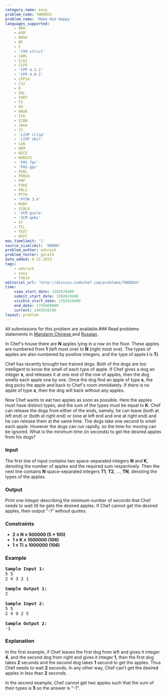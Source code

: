 ```yaml
---
category_name: easy
problem_code: TWODOGS
problem_name: 'Make Him Happy'
languages_supported:
    - ADA
    - ASM
    - BASH
    - BF
    - C
    - 'C99 strict'
    - CAML
    - CLOJ
    - CLPS
    - 'CPP 4.3.2'
    - 'CPP 4.9.2'
    - CPP14
    - CS2
    - D
    - ERL
    - FORT
    - FS
    - GO
    - HASK
    - ICK
    - ICON
    - JAVA
    - JS
    - 'LISP clisp'
    - 'LISP sbcl'
    - LUA
    - NEM
    - NICE
    - NODEJS
    - 'PAS fpc'
    - 'PAS gpc'
    - PERL
    - PERL6
    - PHP
    - PIKE
    - PRLG
    - PYTH
    - 'PYTH 3.4'
    - RUBY
    - SCALA
    - 'SCM guile'
    - 'SCM qobi'
    - ST
    - TCL
    - TEXT
    - WSPC
max_timelimit: '1'
source_sizelimit: '50000'
problem_author: adurysk
problem_tester: gerald
date_added: 6-11-2013
tags:
    - adurysk
    - easy
    - feb14
editorial_url: 'http://discuss.codechef.com/problems/TWODOGS'
time:
    view_start_date: 1392629400
    submit_start_date: 1392629400
    visible_start_date: 1392629400
    end_date: 1735669800
    current: 1493558196
layout: problem
---
```

All submissions for this problem are available.###  Read problems statements in [Mandarin Chinese ](http://www.codechef.com/download/translated/FEB14/mandarin/TWODOGS.pdf) and [Russian](http://www.codechef.com/download/translated/FEB14/russian/TWODOGS.pdf).

In Chef's house there are **N** apples lying in a row on the floor. These apples are numbered from **1** (left most one) to **N** (right most one). The types of apples are also numbered by positive integers, and the type of apple **i** is **Ti**.

Chef has recently brought two trained dogs. Both of the dogs are too intelligent to know the smell of each type of apple. If Chef gives a dog an integer **x**, and releases it at one end of the row of apples, then the dog smells each apple one by one. Once the dog find an apple of type **x**, the dog picks the apple and back to Chef's room immidiately. If there is no apple of type **x**, then the dog will back without any apples.

Now Chef wants to eat two apples as soon as possible. Here the apples must have distinct types, and the sum of the types must be equal to **K**. Chef can release the dogs from either of the ends, namely, he can leave (both at left end) or (both at right end) or (one at left end and one at right end) and he can release them at the same time. The dogs take one second to smell each apple. However the dogs can run rapidly, so the time for moving can be ignored. What is the minimum time (in seconds) to get the desired apples from his dogs?

### Input

The first line of input contains two space-separated integers **N** and **K**, denoting the number of apples and the required sum respectively. Then the next line contains **N** space-separated integers **T1**, **T2**, ..., **TN**, denoting the types of the apples.

### Output

Print one integer describing the minimum number of seconds that Chef needs to wait till he gets the desired apples. If Chef cannot get the desired apples, then output "-1" without quotes.

### Constraints

- **2 ≤ N ≤ 500000 (5 × 105)**
- **1 ≤ K ≤ 1000000 (106)**
- **1 ≤ Ti ≤ 1000000 (106)**

### Example

<pre><b>Sample Input 1:</b>
5 5
2 4 3 2 1

<b>Sample Output 1:</b>
2

<b>Sample Input 2:</b>
5 5
2 4 9 2 5

<b>Sample Output 2:</b>
-1
</pre>
### Explanation

In the first example, if Chef leaves the first dog from left and gives it integer **4**, and the second dog from right and gives it integer **1**, then the first dog takes **2** seconds and the second dog takes **1** second to get the apples. Thus Chef needs to wait **2** seconds. In any other way, Chef can't get the desired apples in less than **2** seconds.

In the second example, Chef cannot get two apples such that the sum of their types is **5** so the answer is "-1".

